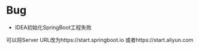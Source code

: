 # Bug

- IDEA初始化SpringBoot工程失败

可以将Server URL改为https://start.springboot.io 或者https://start.aliyun.com
